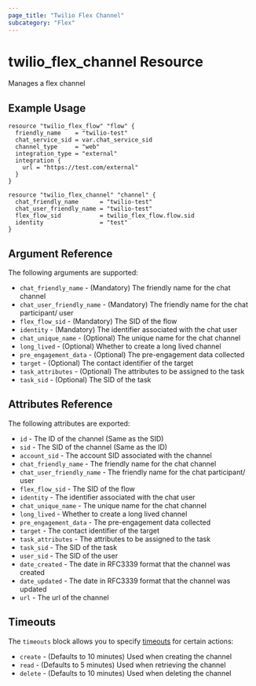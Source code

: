 ```yaml
---
page_title: "Twilio Flex Channel"
subcategory: "Flex"
---
```


# twilio_flex_channel Resource

Manages a flex channel

## Example Usage

```hcl
resource "twilio_flex_flow" "flow" {
  friendly_name    = "twilio-test"
  chat_service_sid = var.chat_service_sid
  channel_type     = "web"
  integration_type = "external"
  integration {
    url = "https://test.com/external"
  }
}

resource "twilio_flex_channel" "channel" {
  chat_friendly_name      = "twilio-test"
  chat_user_friendly_name = "twilio-test"
  flex_flow_sid           = twilio_flex_flow.flow.sid
  identity                = "test"
}
```

## Argument Reference

The following arguments are supported:

- `chat_friendly_name` - (Mandatory) The friendly name for the chat channel
- `chat_user_friendly_name` - (Mandatory) The friendly name for the chat participant/ user
- `flex_flow_sid` - (Mandatory) The SID of the flow
- `identity` - (Mandatory) The identifier associated with the chat user
- `chat_unique_name` - (Optional) The unique name for the chat channel
- `long_lived` - (Optional) Whether to create a long lived channel
- `pre_engagement_data` - (Optional) The pre-engagement data collected
- `target` - (Optional) The contact identifier of the target
- `task_attributes` - (Optional) The attributes to be assigned to the task
- `task_sid` - (Optional) The SID of the task

## Attributes Reference

The following attributes are exported:

- `id` - The ID of the channel (Same as the SID)
- `sid` - The SID of the channel (Same as the ID)
- `account_sid` - The account SID associated with the channel
- `chat_friendly_name` - The friendly name for the chat channel
- `chat_user_friendly_name` - The friendly name for the chat participant/ user
- `flex_flow_sid` - The SID of the flow
- `identity` - The identifier associated with the chat user
- `chat_unique_name` - The unique name for the chat channel
- `long_lived` - Whether to create a long lived channel
- `pre_engagement_data` - The pre-engagement data collected
- `target` - The contact identifier of the target
- `task_attributes` - The attributes to be assigned to the task
- `task_sid` - The SID of the task
- `user_sid` - The SID of the user
- `date_created` - The date in RFC3339 format that the channel was created
- `date_updated` - The date in RFC3339 format that the channel was updated
- `url` - The url of the channel

## Timeouts

The `timeouts` block allows you to specify [timeouts](https://www.terraform.io/docs/configuration/resources.html#timeouts) for certain actions:

- `create` - (Defaults to 10 minutes) Used when creating the channel
- `read` - (Defaults to 5 minutes) Used when retrieving the channel
- `delete` - (Defaults to 10 minutes) Used when deleting the channel
